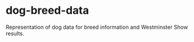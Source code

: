    # dog-breed-data
Representation of dog data for breed information and Westminster Show results. 
